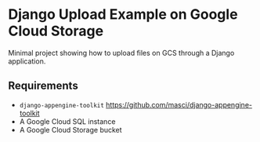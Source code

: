 # Django Upload Example on Google Cloud Storage

Minimal project showing how to upload files on GCS through a Django application.

## Requirements

 * `django-appengine-toolkit` https://github.com/masci/django-appengine-toolkit
 * A Google Cloud SQL instance
 * A Google Cloud Storage bucket